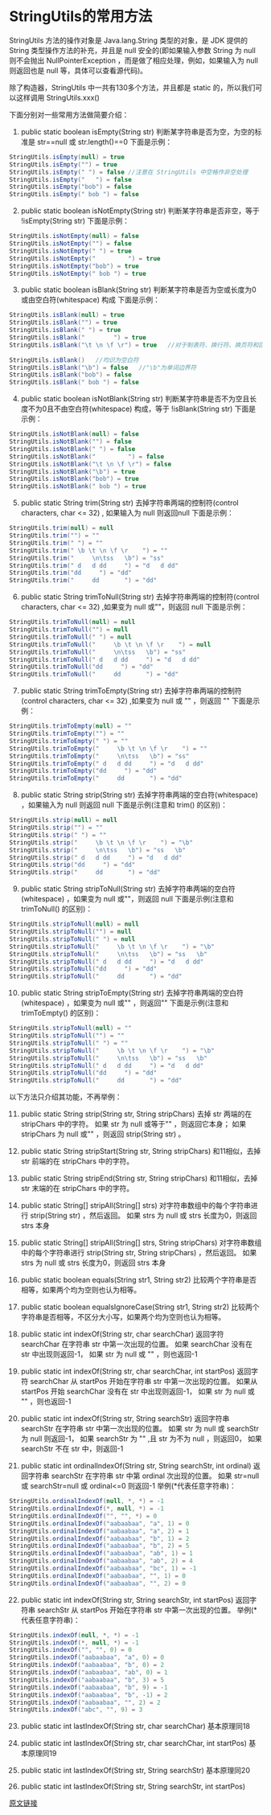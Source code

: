 # StringUtils的常用方法

StringUtils 方法的操作对象是 Java.lang.String 类型的对象，是 JDK 提供的 String 类型操作方法的补充，并且是 null 安全的(即如果输入参数 String 为 null 则不会抛出 NullPointerException ，而是做了相应处理，例如，如果输入为 null 则返回也是 null 等，具体可以查看源代码)。

除了构造器，StringUtils 中一共有130多个方法，并且都是 static 的，所以我们可以这样调用 StringUtils.xxx()

下面分别对一些常用方法做简要介绍：

1. public static boolean isEmpty(String str) 
   判断某字符串是否为空，为空的标准是 str==null 或 str.length()==0 
   下面是示例：
```java
StringUtils.isEmpty(null) = true
StringUtils.isEmpty("") = true 
StringUtils.isEmpty(" ") = false //注意在 StringUtils 中空格作非空处理
StringUtils.isEmpty("   ") = false
StringUtils.isEmpty("bob") = false
StringUtils.isEmpty(" bob ") = false
```

2. public static boolean isNotEmpty(String str) 
   判断某字符串是否非空，等于 !isEmpty(String str) 
   下面是示例：
```java
StringUtils.isNotEmpty(null) = false
StringUtils.isNotEmpty("") = false
StringUtils.isNotEmpty(" ") = true
StringUtils.isNotEmpty("         ") = true
StringUtils.isNotEmpty("bob") = true
StringUtils.isNotEmpty(" bob ") = true
```

3. public static boolean isBlank(String str) 
   判断某字符串是否为空或长度为0或由空白符(whitespace) 构成
   下面是示例：

```java
StringUtils.isBlank(null) = true
StringUtils.isBlank("") = true
StringUtils.isBlank(" ") = true
StringUtils.isBlank("        ") = true
StringUtils.isBlank("\t \n \f \r") = true   //对于制表符、换行符、换页符和回车符
 
StringUtils.isBlank()   //均识为空白符
StringUtils.isBlank("\b") = false   //"\b"为单词边界符
StringUtils.isBlank("bob") = false
StringUtils.isBlank(" bob ") = false
```

4. public static boolean isNotBlank(String str) 
   判断某字符串是否不为空且长度不为0且不由空白符(whitespace) 构成，等于 !isBlank(String str) 
   下面是示例：

```java
StringUtils.isNotBlank(null) = false
StringUtils.isNotBlank("") = false
StringUtils.isNotBlank(" ") = false
StringUtils.isNotBlank("         ") = false
StringUtils.isNotBlank("\t \n \f \r") = false
StringUtils.isNotBlank("\b") = true
StringUtils.isNotBlank("bob") = true
StringUtils.isNotBlank(" bob ") = true
```

5. public static String trim(String str) 
   去掉字符串两端的控制符(control characters, char <= 32) , 如果输入为 null 则返回null 
   下面是示例：

```java
StringUtils.trim(null) = null
StringUtils.trim("") = ""
StringUtils.trim(" ") = ""
StringUtils.trim(" \b \t \n \f \r    ") = ""
StringUtils.trim("     \n\tss   \b") = "ss"
StringUtils.trim(" d   d dd     ") = "d   d dd"
StringUtils.trim("dd     ") = "dd"
StringUtils.trim("     dd       ") = "dd"
```

6. public static String trimToNull(String str) 
   去掉字符串两端的控制符(control characters, char <= 32) ,如果变为 null 或""，则返回 null 
   下面是示例：

```java
StringUtils.trimToNull(null) = null
StringUtils.trimToNull("") = null
StringUtils.trimToNull(" ") = null
StringUtils.trimToNull("     \b \t \n \f \r    ") = null
StringUtils.trimToNull("     \n\tss   \b") = "ss"
StringUtils.trimToNull(" d   d dd     ") = "d   d dd"
StringUtils.trimToNull("dd     ") = "dd"
StringUtils.trimToNull("     dd       ") = "dd"
```

7. public static String trimToEmpty(String str) 
   去掉字符串两端的控制符(control characters, char <= 32) ,如果变为 null 或 "" ，则返回 "" 
   下面是示例：

```java
StringUtils.trimToEmpty(null) = ""
StringUtils.trimToEmpty("") = ""
StringUtils.trimToEmpty(" ") = ""
StringUtils.trimToEmpty("     \b \t \n \f \r    ") = ""
StringUtils.trimToEmpty("     \n\tss   \b") = "ss"
StringUtils.trimToEmpty(" d   d dd     ") = "d   d dd"
StringUtils.trimToEmpty("dd     ") = "dd"
StringUtils.trimToEmpty("     dd       ") = "dd"
```

8. public static String strip(String str) 
   去掉字符串两端的空白符(whitespace) ，如果输入为 null 则返回 null 
   下面是示例(注意和 trim() 的区别)：

```java
StringUtils.strip(null) = null
StringUtils.strip("") = ""
StringUtils.strip(" ") = ""
StringUtils.strip("     \b \t \n \f \r    ") = "\b"
StringUtils.strip("     \n\tss   \b") = "ss   \b"
StringUtils.strip(" d   d dd     ") = "d   d dd"
StringUtils.strip("dd     ") = "dd"
StringUtils.strip("     dd       ") = "dd"
```

9. public static String stripToNull(String str) 
   去掉字符串两端的空白符(whitespace) ，如果变为 null 或""，则返回 null 
   下面是示例(注意和 trimToNull() 的区别)：

```java
StringUtils.stripToNull(null) = null
StringUtils.stripToNull("") = null
StringUtils.stripToNull(" ") = null
StringUtils.stripToNull("     \b \t \n \f \r    ") = "\b"
StringUtils.stripToNull("     \n\tss   \b") = "ss   \b"
StringUtils.stripToNull(" d   d dd     ") = "d   d dd"
StringUtils.stripToNull("dd     ") = "dd"
StringUtils.stripToNull("     dd       ") = "dd"
```

10. public static String stripToEmpty(String str) 
    去掉字符串两端的空白符(whitespace) ，如果变为 null 或"" ，则返回"" 
    下面是示例(注意和 trimToEmpty() 的区别)：
```java
StringUtils.stripToNull(null) = ""
StringUtils.stripToNull("") = ""
StringUtils.stripToNull(" ") = ""
StringUtils.stripToNull("     \b \t \n \f \r    ") = "\b"
StringUtils.stripToNull("     \n\tss   \b") = "ss   \b"
StringUtils.stripToNull(" d   d dd     ") = "d   d dd"
StringUtils.stripToNull("dd     ") = "dd"
StringUtils.stripToNull("     dd       ") = "dd"
```

以下方法只介绍其功能，不再举例：  

11. public static String strip(String str, String stripChars) 
   去掉 str 两端的在 stripChars 中的字符。
   如果 str 为 null 或等于"" ，则返回它本身；
   如果 stripChars 为 null 或"" ，则返回 strip(String str) 。

12. public static String stripStart(String str, String stripChars) 
    和11相似，去掉 str 前端的在 stripChars 中的字符。

13. public static String stripEnd(String str, String stripChars) 
    和11相似，去掉 str 末端的在 stripChars 中的字符。

14. public static String[] stripAll(String[] strs) 
    对字符串数组中的每个字符串进行 strip(String str) ，然后返回。
    如果 strs 为 null 或 strs 长度为0，则返回 strs 本身

15. public static String[] stripAll(String[] strs, String stripChars) 
    对字符串数组中的每个字符串进行 strip(String str, String stripChars) ，然后返回。
    如果 strs 为 null 或 strs 长度为0，则返回 strs 本身

16. public static boolean equals(String str1, String str2) 
    比较两个字符串是否相等，如果两个均为空则也认为相等。

17. public static boolean equalsIgnoreCase(String str1, String str2) 
    比较两个字符串是否相等，不区分大小写，如果两个均为空则也认为相等。

18. public static int indexOf(String str, char searchChar) 
    返回字符 searchChar 在字符串 str 中第一次出现的位置。
    如果 searchChar 没有在 str 中出现则返回-1，
    如果 str 为 null 或 "" ，则也返回-1

19. public static int indexOf(String str, char searchChar, int startPos) 
    返回字符 searchChar 从 startPos 开始在字符串 str 中第一次出现的位置。
    如果从 startPos 开始 searchChar 没有在 str 中出现则返回-1，
    如果 str 为 null 或 "" ，则也返回-1

20. public static int indexOf(String str, String searchStr) 
    返回字符串 searchStr 在字符串 str 中第一次出现的位置。
    如果 str 为 null 或 searchStr 为 null 则返回-1，
    如果 searchStr 为 "" ,且 str 为不为 null ，则返回0，
    如果 searchStr 不在 str 中，则返回-1

21. public static int ordinalIndexOf(String str, String searchStr, int ordinal) 
    返回字符串 searchStr 在字符串 str 中第 ordinal 次出现的位置。
    如果 str=null 或 searchStr=null 或 ordinal<=0 则返回-1
    举例(*代表任意字符串)：

```java
StringUtils.ordinalIndexOf(null, *, *) = -1
StringUtils.ordinalIndexOf(*, null, *) = -1
StringUtils.ordinalIndexOf("", "", *) = 0
StringUtils.ordinalIndexOf("aabaabaa", "a", 1) = 0
StringUtils.ordinalIndexOf("aabaabaa", "a", 2) = 1
StringUtils.ordinalIndexOf("aabaabaa", "b", 1) = 2
StringUtils.ordinalIndexOf("aabaabaa", "b", 2) = 5
StringUtils.ordinalIndexOf("aabaabaa", "ab", 1) = 1
StringUtils.ordinalIndexOf("aabaabaa", "ab", 2) = 4
StringUtils.ordinalIndexOf("aabaabaa", "bc", 1) = -1
StringUtils.ordinalIndexOf("aabaabaa", "", 1) = 0
StringUtils.ordinalIndexOf("aabaabaa", "", 2) = 0
```

22. public static int indexOf(String str, String searchStr, int startPos) 
    返回字符串 searchStr 从 startPos 开始在字符串 str 中第一次出现的位置。
    举例(*代表任意字符串)：

```java
StringUtils.indexOf(null, *, *) = -1
StringUtils.indexOf(*, null, *) = -1
StringUtils.indexOf("", "", 0) = 0
StringUtils.indexOf("aabaabaa", "a", 0) = 0
StringUtils.indexOf("aabaabaa", "b", 0) = 2
StringUtils.indexOf("aabaabaa", "ab", 0) = 1
StringUtils.indexOf("aabaabaa", "b", 3) = 5
StringUtils.indexOf("aabaabaa", "b", 9) = -1
StringUtils.indexOf("aabaabaa", "b", -1) = 2
StringUtils.indexOf("aabaabaa", "", 2) = 2
StringUtils.indexOf("abc", "", 9) = 3
```

23. public static int lastIndexOf(String str, char searchChar) 
    基本原理同18

24. public static int lastIndexOf(String str, char searchChar, int startPos) 
    基本原理同19

25. public static int lastIndexOf(String str, String searchStr) 
    基本原理同20

26. public static int lastIndexOf(String str, String searchStr, int startPos)

[原文链接](https://blog.csdn.net/weixin_42290280/article/details/82591161)